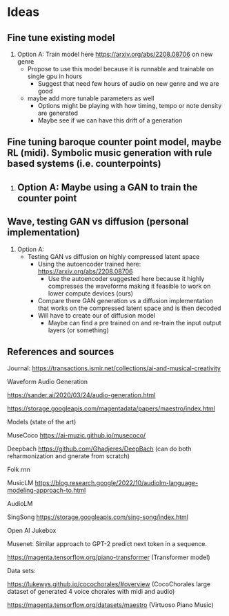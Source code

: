 # Ideas
## Fine tune existing model
1. Option A: Train model here https://arxiv.org/abs/2208.08706 on new genre 
   - Propose to use this model because it is runnable and trainable on single gpu in hours
      - Suggest that need few hours of audio on new genre and we are good
   - maybe add more tunable parameters as well 
      - Options might be playing with how timing, tempo or note density are generated
      - Maybe see if we can have this drift of a generation 
## Fine tuning baroque counter point model, maybe RL (midi). Symbolic music generation with rule based systems (i.e. counterpoints)
1. Option A: Maybe using a GAN to train the counter point
   - 
## Wave, testing GAN vs diffusion (personal implementation)
1. Option A:
   - Testing GAN vs diffusion on highly compressed latent space
      - Using the autoencoder trained here: https://arxiv.org/abs/2208.08706
         - Use the autoencoder suggested here because it highly compresses the waveforms making it feasible to work on lower compute devices (ours)
      - Compare there GAN generation vs a diffusion implementation that works on the compressed latent space and is then decoded
      - Will have to create our of diffusion model
         - Maybe can find a pre trained on and re-train the input output layers (or something)


<h2>References and sources</h2>

Journal: https://transactions.ismir.net/collections/ai-and-musical-creativity

Waveform Audio Generation

https://sander.ai/2020/03/24/audio-generation.html

https://storage.googleapis.com/magentadata/papers/maestro/index.html

Models (state of the art)

MuseCoco https://ai-muzic.github.io/musecoco/

Deepbach https://github.com/Ghadjeres/DeepBach (can do both reharmonization and gnerate from scratch)

Folk rnn

MusicLM https://blog.research.google/2022/10/audiolm-language-modeling-approach-to.html

AudioLM

SingSong https://storage.googleapis.com/sing-song/index.html

Open AI Jukebox

Musenet: Similar approach to GPT-2 predict next token in a sequence.

https://magenta.tensorflow.org/piano-transformer (Transformer model)

Data sets:

https://lukewys.github.io/cocochorales/#overview (CocoChorales large dataset of generated 4 voice chorales with midi and audio)

https://magenta.tensorflow.org/datasets/maestro (Virtuoso Piano Music)